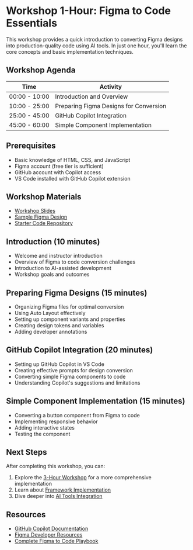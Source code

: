 # Workshop 1-Hour: Figma to Code Essentials

This workshop provides a quick introduction to converting Figma designs into production-quality code using AI tools. In just one hour, you'll learn the core concepts and basic implementation techniques.

## Workshop Agenda

| Time | Activity |
|------|----------|
| 00:00 - 10:00 | Introduction and Overview |
| 10:00 - 25:00 | Preparing Figma Designs for Conversion |
| 25:00 - 45:00 | GitHub Copilot Integration |
| 45:00 - 60:00 | Simple Component Implementation |

## Prerequisites

- Basic knowledge of HTML, CSS, and JavaScript
- Figma account (free tier is sufficient)
- GitHub account with Copilot access
- VS Code installed with GitHub Copilot extension

## Workshop Materials

- [Workshop Slides](https://example.com/figma-to-code-slides)
- [Sample Figma Design](https://figma.com/file/example)
- [Starter Code Repository](https://github.com/figma-to-code/starter)

## Introduction (10 minutes)

- Welcome and instructor introduction
- Overview of Figma to code conversion challenges
- Introduction to AI-assisted development
- Workshop goals and outcomes

## Preparing Figma Designs (15 minutes)

- Organizing Figma files for optimal conversion
- Using Auto Layout effectively
- Setting up component variants and properties
- Creating design tokens and variables
- Adding developer annotations

## GitHub Copilot Integration (20 minutes)

- Setting up GitHub Copilot in VS Code
- Creating effective prompts for design conversion
- Converting simple Figma components to code
- Understanding Copilot's suggestions and limitations

## Simple Component Implementation (15 minutes)

- Converting a button component from Figma to code
- Implementing responsive behavior
- Adding interactive states
- Testing the component

## Next Steps

After completing this workshop, you can:

1. Explore the [3-Hour Workshop](/docs/workshop-3-hour) for a more comprehensive implementation
2. Learn about [Framework Implementation](/docs/framework-implementation)
3. Dive deeper into [AI Tools Integration](/docs/ai-tools-integration)

## Resources

- [GitHub Copilot Documentation](https://github.com/features/copilot)
- [Figma Developer Resources](https://www.figma.com/developers)
- [Complete Figma to Code Playbook](/docs/introduction)
